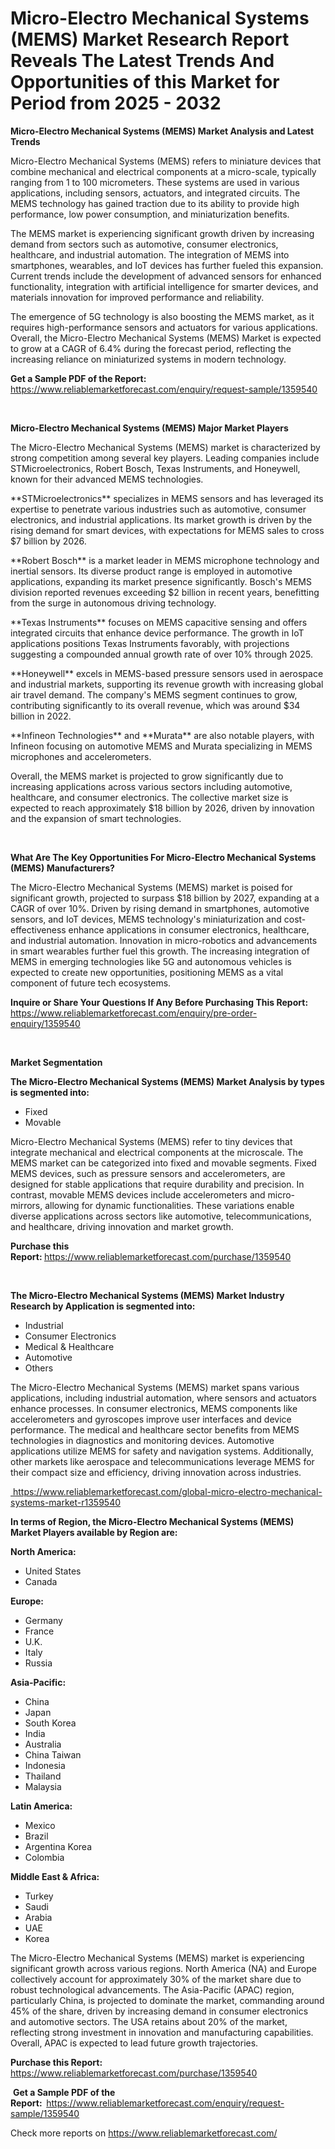 <p><h1>Micro-Electro Mechanical Systems (MEMS) Market Research Report Reveals The Latest Trends And Opportunities of this Market for Period from 2025 - 2032</h1></p><p><strong>Micro-Electro Mechanical Systems (MEMS) Market Analysis and Latest Trends</strong></p>
<p><p>Micro-Electro Mechanical Systems (MEMS) refers to miniature devices that combine mechanical and electrical components at a micro-scale, typically ranging from 1 to 100 micrometers. These systems are used in various applications, including sensors, actuators, and integrated circuits. The MEMS technology has gained traction due to its ability to provide high performance, low power consumption, and miniaturization benefits. </p><p>The MEMS market is experiencing significant growth driven by increasing demand from sectors such as automotive, consumer electronics, healthcare, and industrial automation. The integration of MEMS into smartphones, wearables, and IoT devices has further fueled this expansion. Current trends include the development of advanced sensors for enhanced functionality, integration with artificial intelligence for smarter devices, and materials innovation for improved performance and reliability. </p><p>The emergence of 5G technology is also boosting the MEMS market, as it requires high-performance sensors and actuators for various applications. Overall, the Micro-Electro Mechanical Systems (MEMS) Market is expected to grow at a CAGR of 6.4% during the forecast period, reflecting the increasing reliance on miniaturized systems in modern technology.</p></p>
<p><strong>Get a Sample PDF of the Report:&nbsp;</strong> <a href="https://www.reliablemarketforecast.com/enquiry/request-sample/1359540?utm_campaign=3225&utm_medium=2&utm_source=Github&utm_content=ia&utm_term=22032025&utm_id=micro-electro-mechanical-systems-mems">https://www.reliablemarketforecast.com/enquiry/request-sample/1359540</a></p>
<p>&nbsp;</p>
<p><strong>Micro-Electro Mechanical Systems (MEMS) Major Market Players</strong></p>
<p><p>The Micro-Electro Mechanical Systems (MEMS) market is characterized by strong competition among several key players. Leading companies include STMicroelectronics, Robert Bosch, Texas Instruments, and Honeywell, known for their advanced MEMS technologies.</p><p>**STMicroelectronics** specializes in MEMS sensors and has leveraged its expertise to penetrate various industries such as automotive, consumer electronics, and industrial applications. Its market growth is driven by the rising demand for smart devices, with expectations for MEMS sales to cross $7 billion by 2026.</p><p>**Robert Bosch** is a market leader in MEMS microphone technology and inertial sensors. Its diverse product range is employed in automotive applications, expanding its market presence significantly. Bosch's MEMS division reported revenues exceeding $2 billion in recent years, benefitting from the surge in autonomous driving technology.</p><p>**Texas Instruments** focuses on MEMS capacitive sensing and offers integrated circuits that enhance device performance. The growth in IoT applications positions Texas Instruments favorably, with projections suggesting a compounded annual growth rate of over 10% through 2025.</p><p>**Honeywell** excels in MEMS-based pressure sensors used in aerospace and industrial markets, supporting its revenue growth with increasing global air travel demand. The company's MEMS segment continues to grow, contributing significantly to its overall revenue, which was around $34 billion in 2022.</p><p>**Infineon Technologies** and **Murata** are also notable players, with Infineon focusing on automotive MEMS and Murata specializing in MEMS microphones and accelerometers.</p><p>Overall, the MEMS market is projected to grow significantly due to increasing applications across various sectors including automotive, healthcare, and consumer electronics. The collective market size is expected to reach approximately $18 billion by 2026, driven by innovation and the expansion of smart technologies.</p></p>
<p>&nbsp;</p>
<p><strong>What Are The Key Opportunities For Micro-Electro Mechanical Systems (MEMS) Manufacturers?</strong></p>
<p><p>The Micro-Electro Mechanical Systems (MEMS) market is poised for significant growth, projected to surpass $18 billion by 2027, expanding at a CAGR of over 10%. Driven by rising demand in smartphones, automotive sensors, and IoT devices, MEMS technology's miniaturization and cost-effectiveness enhance applications in consumer electronics, healthcare, and industrial automation. Innovation in micro-robotics and advancements in smart wearables further fuel this growth. The increasing integration of MEMS in emerging technologies like 5G and autonomous vehicles is expected to create new opportunities, positioning MEMS as a vital component of future tech ecosystems.</p></p>
<p><strong>Inquire or Share Your Questions If Any Before Purchasing This Report:</strong> <a href="https://www.reliablemarketforecast.com/enquiry/pre-order-enquiry/1359540?utm_campaign=3225&utm_medium=2&utm_source=Github&utm_content=ia&utm_term=22032025&utm_id=micro-electro-mechanical-systems-mems">https://www.reliablemarketforecast.com/enquiry/pre-order-enquiry/1359540</a></p>
<p>&nbsp;</p>
<p><strong>Market Segmentation</strong></p>
<p><strong>The Micro-Electro Mechanical Systems (MEMS) Market Analysis by types is segmented into:</strong></p>
<p><ul><li>Fixed</li><li>Movable</li></ul></p>
<p><p>Micro-Electro Mechanical Systems (MEMS) refer to tiny devices that integrate mechanical and electrical components at the microscale. The MEMS market can be categorized into fixed and movable segments. Fixed MEMS devices, such as pressure sensors and accelerometers, are designed for stable applications that require durability and precision. In contrast, movable MEMS devices include accelerometers and micro-mirrors, allowing for dynamic functionalities. These variations enable diverse applications across sectors like automotive, telecommunications, and healthcare, driving innovation and market growth.</p></p>
<p><strong>Purchase this Report:&nbsp;</strong><a href="https://www.reliablemarketforecast.com/purchase/1359540?utm_campaign=3225&utm_medium=2&utm_source=Github&utm_content=ia&utm_term=22032025&utm_id=micro-electro-mechanical-systems-mems">https://www.reliablemarketforecast.com/purchase/1359540</a></p>
<p>&nbsp;</p>
<p><strong>The Micro-Electro Mechanical Systems (MEMS) Market Industry Research by Application is segmented into:</strong></p>
<p><ul><li>Industrial</li><li>Consumer Electronics</li><li>Medical & Healthcare</li><li>Automotive</li><li>Others</li></ul></p>
<p><p>The Micro-Electro Mechanical Systems (MEMS) market spans various applications, including industrial automation, where sensors and actuators enhance processes. In consumer electronics, MEMS components like accelerometers and gyroscopes improve user interfaces and device performance. The medical and healthcare sector benefits from MEMS technologies in diagnostics and monitoring devices. Automotive applications utilize MEMS for safety and navigation systems. Additionally, other markets like aerospace and telecommunications leverage MEMS for their compact size and efficiency, driving innovation across industries.</p></p>
<p><a href="https://www.reliablemarketforecast.com/global-micro-electro-mechanical-systems-market-r1359540?utm_campaign=3225&utm_medium=2&utm_source=Github&utm_content=ia&utm_term=22032025&utm_id=micro-electro-mechanical-systems-mems">&nbsp;https://www.reliablemarketforecast.com/global-micro-electro-mechanical-systems-market-r1359540</a></p>
<p><strong>In terms of Region, the Micro-Electro Mechanical Systems (MEMS) Market Players available by Region are:</strong></p>
<p>
    <p> <strong> North America: </strong>
        <ul>
            <li>United States</li>
            <li>Canada</li>
        </ul>
        </p> 
    <p> <strong> Europe: </strong>
        <ul>
            <li>Germany</li>
            <li>France</li>
            <li>U.K.</li>
            <li>Italy</li>
            <li>Russia</li>
        </ul>
        </p> 
    <p> <strong> Asia-Pacific: </strong>
        <ul>
            <li>China</li>
            <li>Japan</li>
            <li>South Korea</li>
            <li>India</li>
            <li>Australia</li>
            <li>China Taiwan</li>
            <li>Indonesia</li>
            <li>Thailand</li>
            <li>Malaysia</li>
        </ul>
        </p> 
    <p> <strong> Latin America: </strong>
        <ul>
            <li>Mexico</li>
            <li>Brazil</li>
            <li>Argentina Korea</li>
            <li>Colombia</li>
        </ul>
        </p> 
    <p> <strong> Middle East & Africa: </strong>
        <ul>
            <li>Turkey</li>
            <li>Saudi</li>
            <li>Arabia</li>
            <li>UAE</li>
            <li>Korea</li>
        </ul>
    </p>
    </p>
<p><p>The Micro-Electro Mechanical Systems (MEMS) market is experiencing significant growth across various regions. North America (NA) and Europe collectively account for approximately 30% of the market share due to robust technological advancements. The Asia-Pacific (APAC) region, particularly China, is projected to dominate the market, commanding around 45% of the share, driven by increasing demand in consumer electronics and automotive sectors. The USA retains about 20% of the market, reflecting strong investment in innovation and manufacturing capabilities. Overall, APAC is expected to lead future growth trajectories.</p></p>
<p><strong>Purchase this Report: </strong><a href="https://www.reliablemarketforecast.com/purchase/1359540?utm_campaign=3225&utm_medium=2&utm_source=Github&utm_content=ia&utm_term=22032025&utm_id=micro-electro-mechanical-systems-mems">https://www.reliablemarketforecast.com/purchase/1359540</a></p>
<p>&nbsp;<strong>Get a Sample PDF of the Report:&nbsp;&nbsp;</strong><a href="https://www.reliablemarketforecast.com/enquiry/request-sample/1359540?utm_campaign=3225&utm_medium=2&utm_source=Github&utm_content=ia&utm_term=22032025&utm_id=micro-electro-mechanical-systems-mems">https://www.reliablemarketforecast.com/enquiry/request-sample/1359540</a></p>
<p><strong></strong></p>
<p>Check more reports on <a href="https://www.reliablemarketforecast.com/?utm_campaign=3225&utm_medium=2&utm_source=Github&utm_content=ia&utm_term=22032025&utm_id=micro-electro-mechanical-systems-mems">https://www.reliablemarketforecast.com/</a></p>